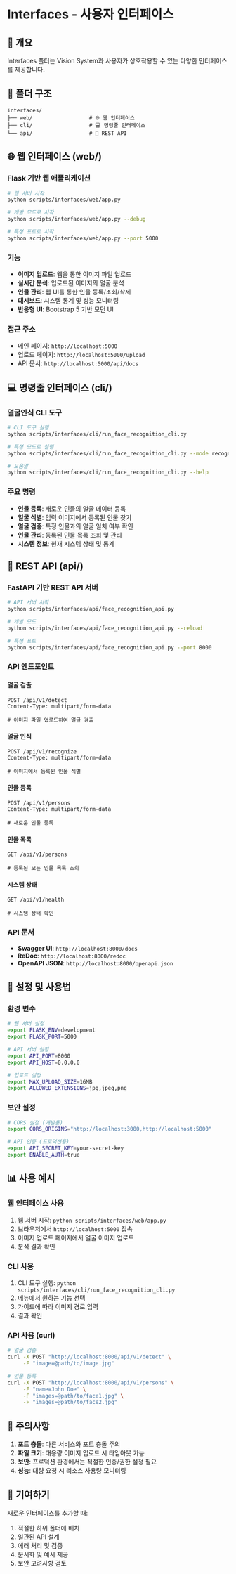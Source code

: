 # Interfaces - 사용자 인터페이스

## 📖 개요

Interfaces 폴더는 Vision System과 사용자가 상호작용할 수 있는 다양한 인터페이스를 제공합니다.

## 📁 폴더 구조

```
interfaces/
├── web/                  # 🌐 웹 인터페이스
├── cli/                  # 💻 명령줄 인터페이스
└── api/                  # 🔌 REST API
```

## 🌐 웹 인터페이스 (web/)

### Flask 기반 웹 애플리케이션
```bash
# 웹 서버 시작
python scripts/interfaces/web/app.py

# 개발 모드로 시작
python scripts/interfaces/web/app.py --debug

# 특정 포트로 시작
python scripts/interfaces/web/app.py --port 5000
```

### 기능
- **이미지 업로드**: 웹을 통한 이미지 파일 업로드
- **실시간 분석**: 업로드된 이미지의 얼굴 분석
- **인물 관리**: 웹 UI를 통한 인물 등록/조회/삭제
- **대시보드**: 시스템 통계 및 성능 모니터링
- **반응형 UI**: Bootstrap 5 기반 모던 UI

### 접근 주소
- 메인 페이지: `http://localhost:5000`
- 업로드 페이지: `http://localhost:5000/upload`
- API 문서: `http://localhost:5000/api/docs`

## 💻 명령줄 인터페이스 (cli/)

### 얼굴인식 CLI 도구
```bash
# CLI 도구 실행
python scripts/interfaces/cli/run_face_recognition_cli.py

# 특정 모드로 실행
python scripts/interfaces/cli/run_face_recognition_cli.py --mode recognition

# 도움말
python scripts/interfaces/cli/run_face_recognition_cli.py --help
```

### 주요 명령
- **인물 등록**: 새로운 인물의 얼굴 데이터 등록
- **얼굴 식별**: 입력 이미지에서 등록된 인물 찾기
- **얼굴 검증**: 특정 인물과의 얼굴 일치 여부 확인
- **인물 관리**: 등록된 인물 목록 조회 및 관리
- **시스템 정보**: 현재 시스템 상태 및 통계

## 🔌 REST API (api/)

### FastAPI 기반 REST API 서버
```bash
# API 서버 시작
python scripts/interfaces/api/face_recognition_api.py

# 개발 모드
python scripts/interfaces/api/face_recognition_api.py --reload

# 특정 포트
python scripts/interfaces/api/face_recognition_api.py --port 8000
```

### API 엔드포인트

#### 얼굴 검출
```http
POST /api/v1/detect
Content-Type: multipart/form-data

# 이미지 파일 업로드하여 얼굴 검출
```

#### 얼굴 인식
```http
POST /api/v1/recognize
Content-Type: multipart/form-data

# 이미지에서 등록된 인물 식별
```

#### 인물 등록
```http
POST /api/v1/persons
Content-Type: multipart/form-data

# 새로운 인물 등록
```

#### 인물 목록
```http
GET /api/v1/persons

# 등록된 모든 인물 목록 조회
```

#### 시스템 상태
```http
GET /api/v1/health

# 시스템 상태 확인
```

### API 문서
- **Swagger UI**: `http://localhost:8000/docs`
- **ReDoc**: `http://localhost:8000/redoc`
- **OpenAPI JSON**: `http://localhost:8000/openapi.json`

## 🔧 설정 및 사용법

### 환경 변수
```bash
# 웹 서버 설정
export FLASK_ENV=development
export FLASK_PORT=5000

# API 서버 설정  
export API_PORT=8000
export API_HOST=0.0.0.0

# 업로드 설정
export MAX_UPLOAD_SIZE=16MB
export ALLOWED_EXTENSIONS=jpg,jpeg,png
```

### 보안 설정
```bash
# CORS 설정 (개발용)
export CORS_ORIGINS="http://localhost:3000,http://localhost:5000"

# API 인증 (프로덕션용)
export API_SECRET_KEY=your-secret-key
export ENABLE_AUTH=true
```

## 📊 사용 예시

### 웹 인터페이스 사용
1. 웹 서버 시작: `python scripts/interfaces/web/app.py`
2. 브라우저에서 `http://localhost:5000` 접속
3. 이미지 업로드 페이지에서 얼굴 이미지 업로드
4. 분석 결과 확인

### CLI 사용
1. CLI 도구 실행: `python scripts/interfaces/cli/run_face_recognition_cli.py`
2. 메뉴에서 원하는 기능 선택
3. 가이드에 따라 이미지 경로 입력
4. 결과 확인

### API 사용 (curl)
```bash
# 얼굴 검출
curl -X POST "http://localhost:8000/api/v1/detect" \
     -F "image=@path/to/image.jpg"

# 인물 등록
curl -X POST "http://localhost:8000/api/v1/persons" \
     -F "name=John Doe" \
     -F "images=@path/to/face1.jpg" \
     -F "images=@path/to/face2.jpg"
```

## 🚫 주의사항

1. **포트 충돌**: 다른 서비스와 포트 충돌 주의
2. **파일 크기**: 대용량 이미지 업로드 시 타임아웃 가능
3. **보안**: 프로덕션 환경에서는 적절한 인증/권한 설정 필요
4. **성능**: 대량 요청 시 리소스 사용량 모니터링

## 🤝 기여하기

새로운 인터페이스를 추가할 때:
1. 적절한 하위 폴더에 배치
2. 일관된 API 설계
3. 에러 처리 및 검증
4. 문서화 및 예시 제공
5. 보안 고려사항 검토 